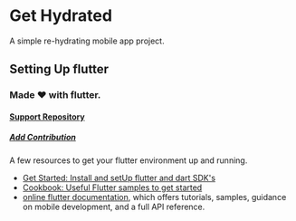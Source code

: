 # Get Hydrated

A simple re-hydrating mobile app project.

## Setting Up flutter
### Made ❤ with flutter.
####  [Support Repository]()
##### [Add Contribution]()

A few resources to get your flutter environment up and running.

- [Get Started: Install and setUp flutter and dart SDK's](https://flutter.dev/)
- [Cookbook: Useful Flutter samples to get started](https://flutter.dev/docs/cookbook)
- [online flutter documentation](https://flutter.dev/docs), which offers tutorials,
samples, guidance on mobile development, and a full API reference.
